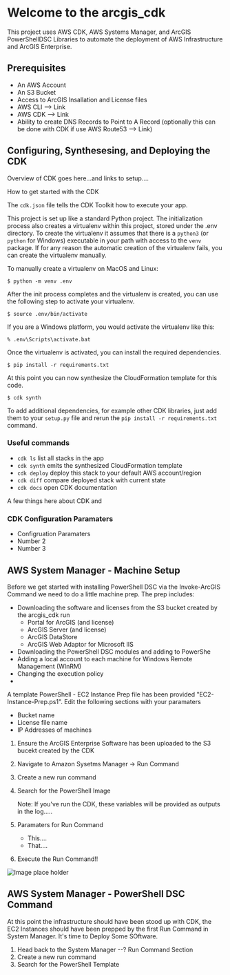 
# Welcome to the arcgis_cdk

This project uses AWS CDK, AWS Systems Manager, and ArcGIS PowerShellDSC Libraries to automate the deployment of AWS Infrastructure and ArcGIS Enterprise.

## Prerequisites

* An AWS Account
* An S3 Bucket
* Access to ArcGIS Insallation and License files
* AWS CLI --> Link
* AWS CDK --> Link
* Ability to create DNS Records to Point to A Record (optionally this can be done with CDK if use AWS Route53 --> Link)


## Configuring, Synthesesing, and Deploying the CDK

Overview of CDK goes here...and links to setup....

How to get started with the CDK

The `cdk.json` file tells the CDK Toolkit how to execute your app.

This project is set up like a standard Python project.  The initialization
process also creates a virtualenv within this project, stored under the .env
directory.  To create the virtualenv it assumes that there is a `python3`
(or `python` for Windows) executable in your path with access to the `venv`
package. If for any reason the automatic creation of the virtualenv fails,
you can create the virtualenv manually.

To manually create a virtualenv on MacOS and Linux:

```
$ python -m venv .env
```

After the init process completes and the virtualenv is created, you can use the following
step to activate your virtualenv.

```
$ source .env/bin/activate
```

If you are a Windows platform, you would activate the virtualenv like this:

```
% .env\Scripts\activate.bat
```

Once the virtualenv is activated, you can install the required dependencies.

```
$ pip install -r requirements.txt
```

At this point you can now synthesize the CloudFormation template for this code.

```
$ cdk synth
```

To add additional dependencies, for example other CDK libraries, just add
them to your `setup.py` file and rerun the `pip install -r requirements.txt`
command.

### Useful commands

 * `cdk ls`          list all stacks in the app
 * `cdk synth`       emits the synthesized CloudFormation template
 * `cdk deploy`      deploy this stack to your default AWS account/region
 * `cdk diff`        compare deployed stack with current state
 * `cdk docs`        open CDK documentation


A few things here about CDK and

### CDK Configuration Paramaters

* Configruation Paramaters
* Number 2
* Number 3

## AWS System Manager - Machine Setup

Before we get started with installing PowerShell DSC via the Invoke-ArcGIS Command we need to do a little machine prep.  The prep includes:
* Downloading the software and licenses from the S3 bucket created by the arcgis_cdk run
    - Portal for ArcGIS (and license)
    - ArcGIS Server (and license)
    - ArcGIS DataStore
    - ArcGIS Web Adaptor for Microsoft IIS
* Downloading the PowerShell DSC modules and adding to PowerShe
* Adding a local account to each machine for Windows Remote Management (WInRM)
* Changing the execution policy
* 

A template PowerShell - EC2 Instance Prep file has been provided "EC2-Instance-Prep.ps1".  Edit the following sections with your paramaters
* Bucket name 
* License file name
* IP Addresses of machines

1. Ensure the ArcGIS Enterprise Software has been uploaded to the S3 bucekt created by the CDK
2. Navigate to Amazon Sysetms Manager -> Run Command
3. Create a new run command
4. Search for the PowerShell Image

    Note: If you've run the CDK, these variables will be provided as outputs in the log.....
6. Paramaters for Run Command
    * This....
    * That....
7. Execute the Run Command!!

![Image place holder](https://www.fillmurray.com/640/360)

## AWS System Manager - PowerShell DSC Command

At this point the infrastructure should have been stood up with CDK, the EC2 Instances should have been prepped by the first Run Command in System Manager.  It's time to Deploy Some SOftware.

1. Head back to the System Manager --? Run Command Section
2. Create a new run command
3. Search for the PowerShell Template